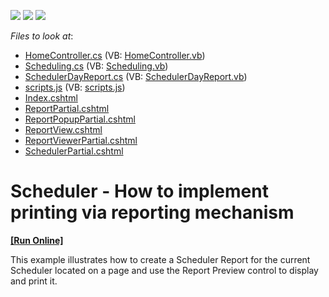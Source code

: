 <!-- default badges list -->
![](https://img.shields.io/endpoint?url=https://codecentral.devexpress.com/api/v1/VersionRange/128553697/14.1.3%2B)
[![](https://img.shields.io/badge/Open_in_DevExpress_Support_Center-FF7200?style=flat-square&logo=DevExpress&logoColor=white)](https://supportcenter.devexpress.com/ticket/details/E20056)
[![](https://img.shields.io/badge/📖_How_to_use_DevExpress_Examples-e9f6fc?style=flat-square)](https://docs.devexpress.com/GeneralInformation/403183)
<!-- default badges end -->
<!-- default file list -->
*Files to look at*:

* [HomeController.cs](./CS/DevExpressMvcApplication1/Controllers/HomeController.cs) (VB: [HomeController.vb](./VB/DevExpressMvcApplication1/Controllers/HomeController.vb))
* [Scheduling.cs](./CS/DevExpressMvcApplication1/Models/Scheduling.cs) (VB: [Scheduling.vb](./VB/DevExpressMvcApplication1/Models/Scheduling.vb))
* [SchedulerDayReport.cs](./CS/DevExpressMvcApplication1/Reports/SchedulerDayReport.cs) (VB: [SchedulerDayReport.vb](./VB/DevExpressMvcApplication1/Reports/SchedulerDayReport.vb))
* [scripts.js](./CS/DevExpressMvcApplication1/Scripts/scripts.js) (VB: [scripts.js](./VB/DevExpressMvcApplication1/Scripts/scripts.js))
* [Index.cshtml](./CS/DevExpressMvcApplication1/Views/Home/Index.cshtml)
* [ReportPartial.cshtml](./CS/DevExpressMvcApplication1/Views/Home/ReportPartial.cshtml)
* [ReportPopupPartial.cshtml](./CS/DevExpressMvcApplication1/Views/Home/ReportPopupPartial.cshtml)
* [ReportView.cshtml](./CS/DevExpressMvcApplication1/Views/Home/ReportView.cshtml)
* [ReportViewerPartial.cshtml](./CS/DevExpressMvcApplication1/Views/Home/ReportViewerPartial.cshtml)
* [SchedulerPartial.cshtml](./CS/DevExpressMvcApplication1/Views/Home/SchedulerPartial.cshtml)
<!-- default file list end -->
# Scheduler - How to implement printing via reporting mechanism
<!-- run online -->
**[[Run Online]](https://codecentral.devexpress.com/e20056/)**
<!-- run online end -->


<p>This example illustrates how to create a Scheduler Report for the current Scheduler located on a page and use the Report Preview control to display and print it.</p>

<br/>


